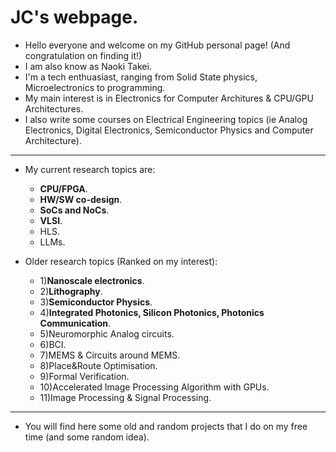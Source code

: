 # JC's webpage.

- Hello everyone and welcome on my GitHub personal page! (And congratulation on finding it!)
- I am also know as Naoki Takei.
- I'm a tech enthuasiast, ranging from Solid State physics, Microelectronics to programming.
- My main interest is in Electronics for Computer Architures & CPU/GPU Architectures.
- I also write some courses on Electrical Engineering topics (ie Analog Electronics, Digital Electronics, Semiconductor Physics and Computer Architecture).
---
- My current research topics are:
   * **CPU/FPGA**.
   * **HW/SW co-design**.
   * **SoCs and NoCs**.
   * **VLSI**.
   * HLS.
   * LLMs.

- Older research topics (Ranked on my interest):
   * 1)**Nanoscale electronics**.
   * 2)**Lithography**.
   * 3)**Semiconductor Physics**.
   * 4)**Integrated Photonics, Silicon Photonics, Photonics Communication**.
   * 5)Neuromorphic Analog circuits.
   * 6)BCI.
   * 7)MEMS & Circuits around MEMS.
   * 8)Place&Route Optimisation.
   * 9)Formal Verification.
   * 10)Accelerated Image Processing Algorithm with GPUs.
   * 11)Image Processing & Signal Processing.
---
- You will find here some old and random projects that I do on my free time (and some random idea).
